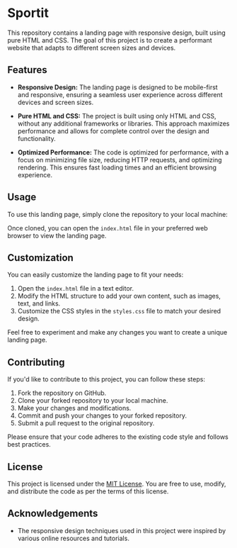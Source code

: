 # Sportit

This repository contains a landing page with responsive design, built using pure HTML and CSS. The goal of this project is to create a performant website that adapts to different screen sizes and devices.

## Features

- **Responsive Design:** The landing page is designed to be mobile-first and responsive, ensuring a seamless user experience across different devices and screen sizes.

- **Pure HTML and CSS:** The project is built using only HTML and CSS, without any additional frameworks or libraries. This approach maximizes performance and allows for complete control over the design and functionality.

- **Optimized Performance:** The code is optimized for performance, with a focus on minimizing file size, reducing HTTP requests, and optimizing rendering. This ensures fast loading times and an efficient browsing experience.

## Usage

To use this landing page, simply clone the repository to your local machine:

Once cloned, you can open the `index.html` file in your preferred web browser to view the landing page.

## Customization

You can easily customize the landing page to fit your needs:

1. Open the `index.html` file in a text editor.
2. Modify the HTML structure to add your own content, such as images, text, and links.
3. Customize the CSS styles in the `styles.css` file to match your desired design.

Feel free to experiment and make any changes you want to create a unique landing page.

## Contributing

If you'd like to contribute to this project, you can follow these steps:

1. Fork the repository on GitHub.
2. Clone your forked repository to your local machine.
3. Make your changes and modifications.
4. Commit and push your changes to your forked repository.
5. Submit a pull request to the original repository.

Please ensure that your code adheres to the existing code style and follows best practices.

## License

This project is licensed under the [MIT License](LICENSE). You are free to use, modify, and distribute the code as per the terms of this license.

## Acknowledgements

- The responsive design techniques used in this project were inspired by various online resources and tutorials.

